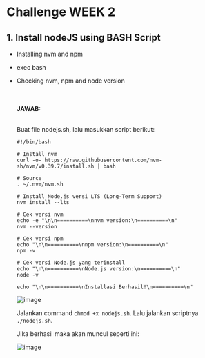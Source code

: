 # Challenge WEEK 2

## 1. Install nodeJS using BASH Script

  - Installing nvm and npm
  - exec bash
  - Checking nvm, npm and node version


    <br><br>
    **JAWAB:**
    <br><br>
    
  
    Buat file nodejs.sh, lalu masukkan script berikut:
  
    ```
    #!/bin/bash
    
    # Install nvm
    curl -o- https://raw.githubusercontent.com/nvm-sh/nvm/v0.39.7/install.sh | bash
    
    # Source
    . ~/.nvm/nvm.sh
    
    # Install Node.js versi LTS (Long-Term Support)
    nvm install --lts
    
    # Cek versi nvm
    echo -e "\n\n==========\nnvm version:\n==========\n"
    nvm --version
    
    # Cek versi npm
    echo "\n\n==========\nnpm version:\n==========\n"
    npm -v
    
    # Cek versi Node.js yang terinstall
    echo "\n\n==========\nNode.js version:\n==========\n"
    node -v
    
    echo "\n\n==========\nInstallasi Berhasil!\n==========\n"
    ```
    
    ![image](https://github.com/fadil05me/devops20-dumbways-AhmadFadillah/assets/45775729/3da62887-ef7d-48ed-9f0e-dfe00f55b388)

    
    
    Jalankan command ```chmod +x nodejs.sh```. Lalu jalankan scriptnya ```./nodejs.sh```.
    
    Jika berhasil maka akan muncul seperti ini:
    
    ![image](https://github.com/fadil05me/devops20-dumbways-AhmadFadillah/assets/45775729/0f1e0112-3e2f-4e57-931f-c734e7d069fc)
    
